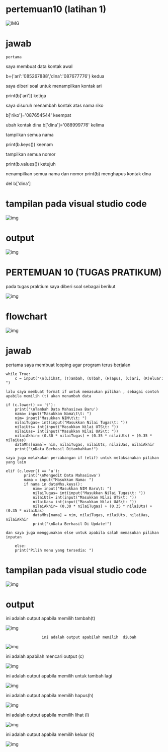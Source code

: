 # pertemuan10 (latihan 1)

![IMG](gambar/soall1.png)

# jawab


    pertama

saya membuat data kontak awal

b={'ari':'085267888','dina':'087677776'}
    kedua

saya diberi soal untuk menampilkan kontak ari

print(b['ari'])
    ketiga

saya disuruh menambah kontak atas nama riko

b['riko']='087654544'
    keempat

ubah kontak dina
b['dina']='088999776'
    kelima

tampilkan semua nama

print(b.keys())
    keenam

tampilkan semua nomor

print(b.values())
    ketujuh

nenampilkan semua nama dan nomor
print(b)
menghapus kontak dina

del b['dina']

# tampilan pada visual studio code

![img](gambar/vscode1.png)


# output

![img](gambar/output1.png)



# PERTEMUAN 10 (TUGAS PRATIKUM)
pada tugas praktium saya diberi soal sebagai berikut

![img](gambar/soal2.png)

# flowchart

![img](gambar/flowchart.png)

# jawab
pertama saya membuat looping agar program terus berjalan

    while True:
        c = input("\n(L)ihat, (T)ambah, (U)bah, (H)apus, (C)ari, (K)eluar: ")                                

    lalu saya membuat format if untuk memasukan pilihan , sebagai contoh apabila memilih (t) akan menambah data

    if (c.lower() == 't'):                                               
        print('\nTambah Data Mahasiswa Baru')
        nama= input("Masukkan Nama\t\t: ")                                        
        nim= input("Masukkan NIM\t\t: ")                                         
        nilaiTugas= int(input("Masukkan Nilai Tugas\t: "))                              
        nilaiUts= int(input("Masukkan Nilai UTS\t: "))                                   
        nilaiUas= int(input("Masukkan Nilai UAS\t: "))                                    
        nilaiAkhir= (0.30 * nilaiTugas) + (0.35 * nilaiUts) + (0.35 * nilaiUas)              
        dataMhs[nama]= nim, nilaiTugas, nilaiUts, nilaiUas, nilaiAkhir                         
        print("\nData Berhasil Ditambahkan!")

    saya juga melakukan percabangan if (elif) untuk melaksanakan pilihan yang lain

    elif (c.lower() == 'u'):                                                                    
            print('\nMengedit Data Mahasiswa')
            nama = input("Masukkan Nama: ")                                                         
            if nama in dataMhs.keys():                              
                nim= input("Masukkan NIM Baru\t: ")                              
                nilaiTugas= int(input("Masukkan Nilai Tugas\t: "))                           
                nilaiUts= int(input("Masukkan Nilai UTS\t: "))                           
                nilaiUas= int(input("Masukkan Nilai UAS\t: "))                           
                nilaiAkhir= (0.30 * nilaiTugas) + (0.35 * nilaiUts) + (0.35 * nilaiUas)          
                dataMhs[nama] = nim, nilaiTugas, nilaiUts, nilaiUas, nilaiAkhir                      
                print("\nData Berhasil Di Update!")

    dan saya juga menggunakan else untuk apabila salah memasukan pilihan inputan

        else:
        print("Pilih menu yang tersedia: ")  

 # tampilan pada visual studio code  

 ![img](gambar/vscode2.png) 


# output 
ini adalah output apabila memilih tambah(t)
 
![img](gambar/outputtambah.png)

                    ini adalah output apabilah memilih  diubah
![img](gambar/outputubah.png)

ini adalah apabilah mencari output (c)

![img](gambar/outputcari.png)

ini adalah output apabila memilih untuk tambah lagi

![img](gambar/output/outputtambahlagi.png)

ini adalah output apabila memilih hapus(h) 

![img](gambar/outputhapus.png)

ini adalah output apabila memilih lihat (l)

![img](gambar/outputlihat.png)

ini adalah output apabila memilih keluar (k)

![img](gambar/outputk.png)






